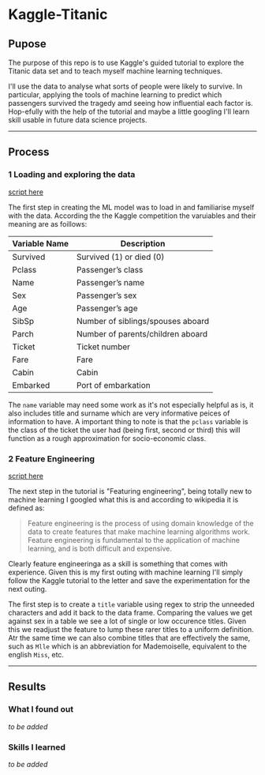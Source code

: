 # Kaggle-Titanic

## Pupose 
The purpose of this repo is to use Kaggle's guided tutorial to explore the Titanic data set and to teach myself machine learning techniques.

I'll use the data to analyse what sorts of people were likely to survive. In particular, applying the tools of machine learning to predict which passengers survived the tragedy amd seeing how influential each factor is. Hop-efully with the help of the tutorial and maybe a little googling I'll learn skill usable in future data science projects.

---

## Process
### 1 Loading and exploring the data
[script here](scripts/1_LoadingAndExploring.R)

The first step in creating the ML model was to load in and familiarise myself with the data. According the the Kaggle competition the varuiables and their meaning are as foillows:

|Variable Name | Description|
|---|---|
|Survived | Survived (1) or died (0)|
|Pclass | Passenger’s class|
|Name | Passenger’s name|
|Sex | Passenger’s sex|
|Age | Passenger’s age|
|SibSp | Number of siblings/spouses aboard|
|Parch | Number of parents/children aboard|
|Ticket | Ticket number|
|Fare | Fare|
|Cabin | Cabin|
|Embarked | Port of embarkation|

The `name` variable may need some work as it's not especially helpful as is, it also includes title and surname which are very informative peices of information to have. A important thing to note is that the `pclass` variable is the class of the ticket the user had (being first, second or third) this will function as a rough approximation for socio-economic class.

### 2 Feature Engineering
[script here](scripts/2_FeatureEngineering.R)

The next step in the tutorial is "Featuring engineering", being totally new to machine learning I googled what this is and according to wikipedia it is defined as:
> Feature engineering is the process of using domain knowledge of the data to create features that make machine learning algorithms work. Feature engineering is fundamental to the application of machine learning, and is both difficult and expensive.

Clearly feature engineeringa as a skill is something that comes with experience. Given this is my first outing with machine learning I'll simply follow the Kaggle tutorial to the letter and save the experimentation for the next outing. 

The first step is to create a `title` variable using regex to strip the unneeded characters and add it back to the data frame. Comparing the values we get against sex in a table we see a lot of single or low occurence titles. Given this we readjust the feature to lump these rarer titles to a uniform definition. Atr the same time we can also combine titles that are effectively the same, such as `Mlle` which is an abbreviation for Mademoiselle, equivalent to the english `Miss`, etc.

---

## Results
### What I found out
*to be added*

### Skills I learned
*to be added*

